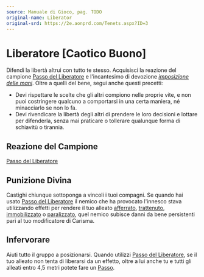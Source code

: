 ```yaml
---
source: Manuale di Gioco, pag. TODO
original-name: Liberator
original-srd: https://2e.aonprd.com/Tenets.aspx?ID=3
---
```


# Liberatore \[Caotico Buono\]

Difendi la libertà altrui con tutto te stesso. Acquisisci la reazione del
campione [Passo del Liberatore](/azioni/passo-del-liberatore) e l'incantesimo di
devozione _[imposizione delle mani](/incantesimi/imposizione-delle-mani)_. Oltre
a quelli del bene, segui anche questi precetti:

- Devi rispettare le scelte che gli altri compiono nelle proprie vite, e non
  puoi costringere qualcuno a comportarsi in una certa maniera, né minacciarlo
  se non lo fa.
- Devi rivendicare la libertà degli altri di prendere le loro decisioni e
  lottare per difenderla, senza mai praticare o tollerare qualunque forma di
  schiavitù o tirannia.

## Reazione del Campione

[Passo del Liberatore](/azioni/passo-del-liberatore)

## Punizione Divina

Castighi chiunque sottoponga a vincoli i tuoi compagni. Se quando hai usato
[Passo del Liberatore](/azioni/passo-del-liberatore) il nemico che ha provocato
l'innesco stava utilizzando effetti per rendere il tuo alleato
[afferrato](/condizioni/afferrato), [trattenuto](/condizioni/trattenuto),
[immobilizzato](/condizioni/immobilizzato) o
[paralizzato](/condizioni/paralizzato), quel nemico subisce danni da bene
persistenti pari al tuo modificatore di Carisma.

## Infervorare

Aiuti tutto il gruppo a posizionarsi. Quando utilizzi
[Passo del Liberatore](/azioni/passo-del-liberatore), se il tuo alleato non
tenta di liberarsi da un effetto, oltre a lui anche tu e tutti gli alleati entro
4,5 metri potete fare un [Passo](/azioni/passo).
